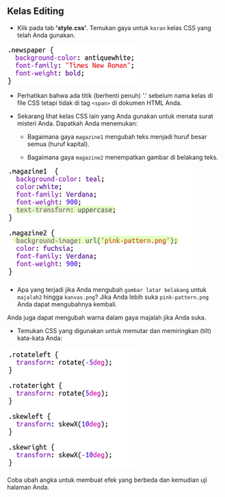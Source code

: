 ## Kelas Editing

+ Klik pada tab **'style.css'**. Temukan gaya untuk `koran` kelas CSS yang telah Anda gunakan.

![tangkapan layar](images/letter-newspaper.png)

+ Perhatikan bahwa ada titik (berhenti penuh) '.' sebelum nama kelas di file CSS tetapi tidak di tag `<span>` di dokumen HTML Anda.

+ Sekarang lihat kelas CSS lain yang Anda gunakan untuk menata surat misteri Anda. Dapatkah Anda menemukan:
    
    + Bagaimana gaya `magazine1` mengubah teks menjadi huruf besar semua (huruf kapital).
    
    + Bagaimana gaya `magazine2` menempatkan gambar di belakang teks.

![tangkapan layar](images/letter-magazines.png)

+ Apa yang terjadi jika Anda mengubah `gambar latar belakang` untuk `majalah2` hingga `kanvas.png`? Jika Anda lebih suka `pink-pattern.png` Anda dapat mengubahnya kembali. 

Anda juga dapat mengubah warna dalam gaya majalah jika Anda suka.

+ Temukan CSS yang digunakan untuk memutar dan memiringkan (tilt) kata-kata Anda:

![tangkapan layar](images/letter-rotate-skew.png)

Coba ubah angka untuk membuat efek yang berbeda dan kemudian uji halaman Anda.